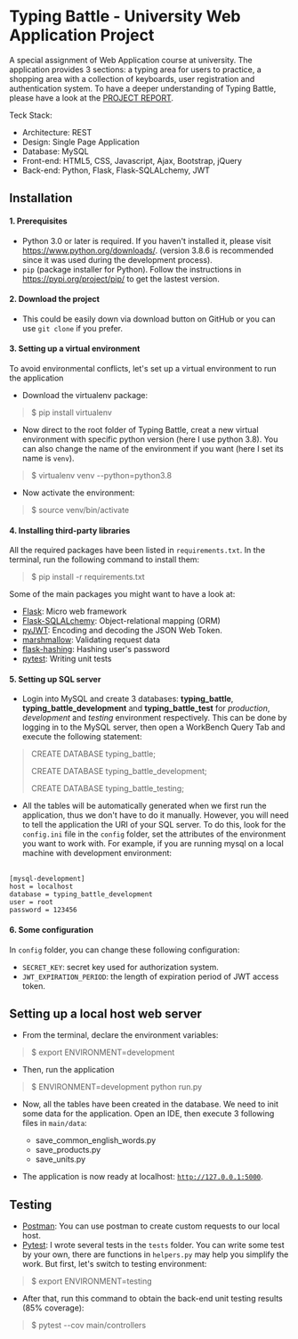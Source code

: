 # Typing Battle - University Web Application Project

A special assignment of Web Application course at university.
The application provides 3 sections: a typing area for users to practice, a shopping area with a collection of keyboards, user registration and authentication system.
To have a deeper understanding of Typing Battle, please have a look at the [PROJECT REPORT](https://docs.google.com/document/d/1d-4XXpHI4Wi4N8-HKsQA6gPPJQUqTAXVNQBnbvRkiLM/edit?usp=sharing). <br>

Teck Stack: <br>
- Architecture: REST
- Design: Single Page Application
- Database: MySQL
- Front-end: HTML5, CSS, Javascript, Ajax, Bootstrap, jQuery
- Back-end: Python, Flask, Flask-SQLALchemy, JWT


## Installation 
#### 1. Prerequisites
- Python 3.0 or later is required. If you haven't installed it, please visit https://www.python.org/downloads/. (version 3.8.6 is recommended since it was used during the development process).
- <code>pip</code> (package installer for Python). Follow the instructions in https://pypi.org/project/pip/ to get the lastest version.

#### 2. Download the project
- This could be easily down via download button on GitHub or you can use <code>git clone</code> if you prefer.

#### 3. Setting up a virtual environment
To avoid environmental conflicts, let's set up a virtual environment to run the application
- Download the virtualenv package:
> $ pip install virtualenv 
- Now direct to the root folder of Typing Battle, creat a new virtual environment with specific python version (here I use python 3.8). You can also change the name of the environment if you want (here I set its name is <code>venv</code>).
> $ virtualenv venv --python=python3.8
- Now activate the environment:
> $ source venv/bin/activate 

#### 4. Installing third-party libraries
All the required packages have been listed in <code>requirements.txt</code>. In the terminal, run the following command to install them:
> $ pip install -r requirements.txt
>
Some of the main packages you might want to have a look at:
- [Flask](https://flask.palletsprojects.com/en/1.1.x/): Micro web framework
- [Flask-SQLALchemy](https://flask-sqlalchemy.palletsprojects.com/en/2.x/): Object-relational mapping (ORM)
- [pyJWT](https://pyjwt.readthedocs.io/en/latest/): Encoding and decoding the JSON Web Token. 
- [marshmallow](https://marshmallow.readthedocs.io/en/stable/): Validating request data
- [flask-hashing](https://flask-hashing.readthedocs.io/en/latest/): Hashing user's password
- [pytest](https://docs.pytest.org/en/stable/): Writing unit tests

#### 5. Setting up SQL server
- Login into MySQL and create 3 databases: **typing_battle**, **typing_battle_development** and **typing_battle_test**
for *production*, *development* and *testing* environment respectively. This can be done by logging in to the MySQL server, then open a WorkBench Query Tab and execute the following statement:
> CREATE DATABASE typing_battle;
>
> CREATE DATABASE typing_battle_development;
>
> CREATE DATABASE typing_battle_testing;

- All the tables will be automatically generated when we first run the application, thus we don't have to do it manually. 
However, you will need to tell the application the URI of your SQL server. 
To do this, look for the <code>config.ini</code> file in the <code>config</code> folder, 
set the attributes of the environment you want to work with. 
For example, if you are running mysql on a local machine with development environment:
<br>
<code>[mysql-development]</code> <br>
<code>host = localhost</code><br>
<code>database = typing_battle_development</code><br>
<code>user = root</code><br>
<code>password = 123456</code><br>


#### 6. Some configuration
In <code>config</code> folder, you can change these following configuration: 
- <code>SECRET_KEY</code>: secret key used for authorization system. 
- <code>JWT_EXPIRATION_PERIOD</code>: the length of expiration period of JWT access token.

## Setting up a local host web server
- From the terminal, declare the environment variables:
> $ export ENVIRONMENT=development
- Then, run the application
> $ ENVIRONMENT=development python run.py
- Now, all the tables have been created in the database. 
We need to init some data for the application. 
Open an IDE, then execute 3 following files in <code>main/data</code>: <br>
    - save_common_english_words.py
    - save_products.py
    - save_units.py

- The application is now ready at localhost: <code>http://127.0.0.1:5000</code>.


## Testing
- [Postman](https://www.postman.com): You can use postman to create custom requests to our local host.
- [Pytest](https://docs.pytest.org/en/stable/): I wrote several tests in the <code>tests</code> folder. You can write some test by your own, there are functions in <code>helpers.py</code> may help you simplify the work. But first, let's switch to testing environment:
> $ export ENVIRONMENT=testing

- After that, run this command to obtain the back-end unit testing results (85% coverage):
> $ pytest --cov main/controllers
